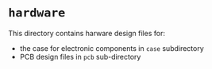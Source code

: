 # `hardware`

This directory contains harware design files for:
- the case for electronic components in `case` subdirectory
- PCB design files in `pcb` sub-directory